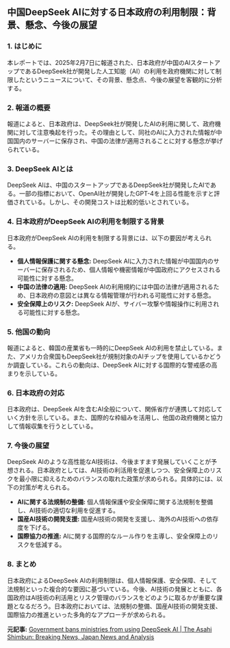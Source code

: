## 中国DeepSeek AIに対する日本政府の利用制限：背景、懸念、今後の展望

### 1. はじめに

本レポートでは、2025年2月7日に報道された、日本政府が中国のAIスタートアップであるDeepSeek社が開発した人工知能（AI）の利用を政府機関に対して制限したというニュースについて、その背景、懸念点、今後の展望を客観的に分析する。

### 2. 報道の概要

報道によると、日本政府は、DeepSeek社が開発したAIの利用に関して、政府機関に対して注意喚起を行った。その理由として、同社のAIに入力された情報が中国国内のサーバーに保存され、中国の法律が適用されることに対する懸念が挙げられている。

### 3. DeepSeek AIとは

DeepSeek AIは、中国のスタートアップであるDeepSeek社が開発したAIである。一部の指標において、OpenAI社が開発したGPT-4を上回る性能を示すと評価されている。しかし、その開発コストは比較的低いとされている。

### 4. 日本政府がDeepSeek AIの利用を制限する背景

日本政府がDeepSeek AIの利用を制限する背景には、以下の要因が考えられる。

* **個人情報保護に関する懸念:** DeepSeek AIに入力された情報が中国国内のサーバーに保存されるため、個人情報や機密情報が中国政府にアクセスされる可能性に対する懸念。
* **中国の法律の適用:** DeepSeek AIの利用規約には中国の法律が適用されるため、日本政府の意図とは異なる情報管理が行われる可能性に対する懸念。
* **安全保障上のリスク:** DeepSeek AIが、サイバー攻撃や情報操作に利用される可能性に対する懸念。

### 5. 他国の動向

報道によると、韓国の産業省も一時的にDeepSeek AIの利用を禁止している。また、アメリカ合衆国もDeepSeek社が規制対象のAIチップを使用しているかどうか調査している。これらの動向は、DeepSeek AIに対する国際的な警戒感の高まりを示している。

### 6. 日本政府の対応

日本政府は、DeepSeek AIを含むAI全般について、関係省庁が連携して対応していく方針を示している。また、国際的な枠組みを活用し、他国の政府機関と協力して情報収集を行うとしている。

### 7. 今後の展望

DeepSeek AIのような高性能なAI技術は、今後ますます発展していくことが予想される。日本政府としては、AI技術の利活用を促進しつつ、安全保障上のリスクを最小限に抑えるためのバランスの取れた政策が求められる。具体的には、以下の対策が考えられる。

* **AIに関する法規制の整備:** 個人情報保護や安全保障に関する法規制を整備し、AI技術の適切な利用を促進する。
* **国産AI技術の開発支援:** 国産AI技術の開発を支援し、海外のAI技術への依存度を下げる。
* **国際協力の推進:** AIに関する国際的なルール作りを主導し、安全保障上のリスクを低減する。

### 8. まとめ

日本政府によるDeepSeek AIの利用制限は、個人情報保護、安全保障、そして法規制といった複合的な要因に基づいている。今後、AI技術の発展とともに、各国政府はAI技術の利活用とリスク管理のバランスをどのように取るかが重要な課題となるだろう。日本政府においては、法規制の整備、国産AI技術の開発支援、国際協力の推進といった多角的なアプローチが求められる。


**元記事:** [Government bans ministries from using DeepSeek AI | The Asahi Shimbun: Breaking News, Japan News and Analysis](https://www.asahi.com/ajw/articles/15617392)